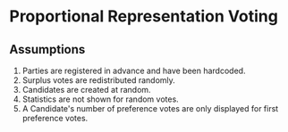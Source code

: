 # Proportional Representation Voting

## Assumptions

1. Parties are registered in advance and have been hardcoded.
1. Surplus votes are redistributed randomly.
1. Candidates are created at random.
1. Statistics are not shown for random votes.
1. A Candidate's number of preference votes are only displayed for first preference votes.
